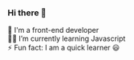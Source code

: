 ### Hi there 👋
🧰 I'm  a front-end developer <br />
👩‍💻 I’m currently learning Javascript<br />
⚡ Fun fact: I am  a quick learner 😃

<!--
**priyal6/priyal6** is a ✨ _special_ ✨ repository because its `README.md` (this file) appears on your GitHub profile.

Here are some ideas to get you started:

- 🔭 I’m currently working on ...
-
- 👯 I’m looking to collaborate on ...
- 🤔 I’m looking for help with ...
- 💬 Ask me about ...
- 📫 How to reach me: ...
- 😄 Pronouns: ...
-
-->
